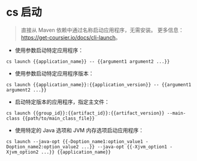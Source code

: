 # cs 启动

> 直接从 Maven 依赖中通过名称启动应用程序，无需安装。
> 更多信息：<https://get-coursier.io/docs/cli-launch>。

- 使用参数启动特定应用程序：

`cs launch {{application_name}} -- {{argument1 argument2 ...}}`

- 使用参数启动特定应用程序版本：

`cs launch {{application_name}}:{{application_version}} -- {{argument1 argument2 ...}}`

- 启动特定版本的应用程序，指定主文件：

`cs launch {{group_id}}:{{artifact_id}}:{{artifact_version}} --main-class {{path/to/main_class_file}}`

- 使用特定的 Java 选项和 JVM 内存选项启动应用程序：

`cs launch --java-opt {{-Doption_name1:option_value1 -Doption_name2:option_value2 ...}} --java-opt {{-Xjvm_option1 -Xjvm_option2 ...}} {{application_name}}`